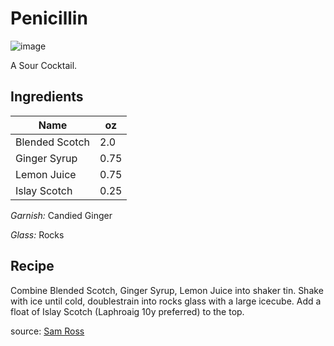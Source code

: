 # Penicillin

![image](https://cdn.shopify.com/s/files/1/0583/3185/products/Penicillin2.0_5000x.jpg?v=1607060729)

A Sour Cocktail.

## Ingredients

| Name | oz |
| ----------- | ------- |
| Blended Scotch | 2.0 |
| Ginger Syrup | 0.75 |
| Lemon Juice | 0.75 |
| Islay Scotch | 0.25 |

_Garnish:_ Candied Ginger

_Glass:_ Rocks

## Recipe

Combine Blended Scotch, Ginger Syrup, Lemon Juice into shaker tin. Shake with ice until cold, doublestrain into rocks glass with a large icecube. Add a float of Islay Scotch (Laphroaig 10y preferred) to the top.

source: [Sam Ross](https://punchdrink.com/recipes/penicillin/)

[^1]: Citrus forward
[^2]: Sam Ross
[^3]: Modern Classic
